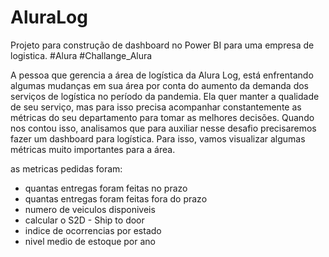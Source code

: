 # AluraLog
Projeto para construção de dashboard no Power BI para uma empresa de logistica. #Alura #Challange_Alura 

A pessoa que gerencia a área de logística da Alura Log, está enfrentando algumas mudanças em sua área por conta do aumento da demanda dos serviços de logística no período da pandemia. Ela quer manter a qualidade de seu serviço, mas para isso precisa acompanhar constantemente as métricas do seu departamento para tomar as melhores decisões. Quando nos contou isso, analisamos que para auxiliar nesse desafio precisaremos fazer um dashboard para logística. Para isso, vamos visualizar algumas métricas muito importantes para a área.

as metricas pedidas foram: 
- quantas entregas foram feitas no prazo
-  quantas entregas foram feitas fora do prazo
-  numero de veiculos disponiveis
-  calcular o S2D - Ship to door
-  indice de ocorrencias por estado
-  nivel medio de estoque por ano
